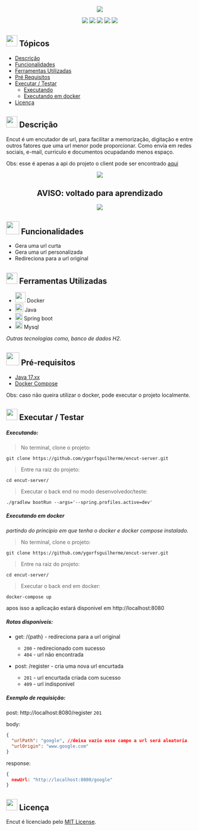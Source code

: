
<div align="center">
   <img src="https://user-images.githubusercontent.com/100237670/210073579-42b5a77e-8129-4396-b380-4203c0517dba.png" />
</div>

<p align="center">
   <img src="http://img.shields.io/static/v1?label=Java&message=17.X.X&color=red&style=for-the-badge" #vitrinedev/>
   <img src="http://img.shields.io/static/v1?label=Srping%20Boot&message=FRAMEWORK&color=green&style=for-the-badge" #vitrinedev/>
      <img src="http://img.shields.io/static/v1?label=Docker&message=23.X.X&color=blue&style=for-the-badge" #vitrinedev/>
   <img src="http://img.shields.io/static/v1?label=license&message=MIT&color=yellow&style=for-the-badge" #vitrinedev/>
   <img src="http://img.shields.io/static/v1?label=STATUS&message=EM%20DESENVOLVIMENTO&color=greeb&style=for-the-badge" #vitrinedev/>
</p>

## <img height="30px" src="https://img.icons8.com/plasticine/100/null/todo-list.png"/> Tópicos
- [Descrição](#-descrição)
- [Funcionalidades](#-funcionalidades)
- [Ferramentas Utilizadas](#-ferramentas-utilizadas)
- [Pré Requisitos](#-pré-requisitos)
- [Executar / Testar](#-executar--testar)
  - [Executando](#executando)
  - [Executando em docker](#executando-em-docker)
- [Licença](#-licença)

## <img src="https://cdn-icons-png.flaticon.com/512/3534/3534033.png" style="widht:30px; height:30px;" /> Descrição

Encut é um encutador de url, para facilitar a memorização, digitação e entre outros fatores que uma url menor pode proporcionar. Como envia em redes sociais, e-mail, curriculo e documentos ocupadando menos espaço.

Obs: esse é apenas a api do projeto o client pode ser encontrado [aqui](https://github.com/ygorfsguilherme/encut-client)


<div align="center">
  <img src="https://img.icons8.com/color/48/null/error--v1.png"/>
      <h2>AVISO: voltado para aprendizado</h2>
  <img src="https://img.icons8.com/color/48/null/error--v1.png"/>
</div>

## <img height="35px" src="https://img.icons8.com/color/96/null/puzzle-matching.png"/> Funcionalidades
- Gera uma url curta
- Gera uma url personalizada
- Redireciona para a url original

## <img src="https://cdn-icons-png.flaticon.com/512/1835/1835211.png" style="widht:30px; height:30px;" /> Ferramentas Utilizadas

- <img height="28px" src="https://cdn.jsdelivr.net/gh/devicons/devicon/icons/docker/docker-original.svg" /> Docker
- <img height="22px" src="https://cdn.jsdelivr.net/gh/devicons/devicon/icons/java/java-original.svg" /> Java
- <img height="20px" src="https://cdn.jsdelivr.net/gh/devicons/devicon/icons/spring/spring-original.svg" /> Spring boot
- <img height="20px" src="https://cdn.jsdelivr.net/gh/devicons/devicon/icons/mysql/mysql-original.svg" /> Mysql


*Outras tecnologias como, banco de dados H2.*

## <img height="35px" src="https://img.icons8.com/fluency/96/null/requirement.png"/> Pré-requisitos
- [Java 17.xx](https://www.oracle.com/java/technologies/javase/jdk17-archive-downloads.htmlnode)
- [Docker Compose](https://docs.docker.com/compose/)

Obs: caso não queira utilizar o docker, pode executar o projeto localmente.

## <img src="https://cdn-icons-png.flaticon.com/512/3068/3068553.png" style="widht:30px; height:30px;" /> Executar / Testar

##### Executando:

> No terminal, clone o projeto:
```
git clone https://github.com/ygorfsguilherme/encut-server.git
```
> Entre na raiz do projeto:
```
cd encut-server/
```

> Executar o back end no modo desenvolvedor/teste:

```
./gradlew bootRun --args='--spring.profiles.active=dev'
```

##### Executando em docker

*partindo do principio em que tenha o docker e docker compose instalado.*

> No terminal, clone o projeto:
```
git clone https://github.com/ygorfsguilherme/encut-server.git
```
> Entre na raiz do projeto:
```
cd encut-server/
```

> Executar o back end em docker:

```
docker-compose up
```

apos isso a aplicação estará disponivel em http://localhost:8080

##### Rotas disponiveis:
- get: /{path} - redireciona para a url original
  - `200` - redirecionado com sucesso
  - `404` - url não encontrada

- post: /register - cria uma nova url encurtada
  - `201` - url encurtada criada com sucesso
  - `409` - url indisponivel


##### Exemplo de requisição:
post: http://localhost:8080/register `201`


body:
```json
{
  "urlPath": "google", //deixa vazio esse campo a url será aleatoria
  "urlOrigin": "www.google.com"
}
```

response:
```json
{
  newUrl: "http://localhost:8080/google"
}
```

## <img height="30px" src="https://img.icons8.com/external-filled-outline-icons-maxicons/85/null/external-balance-law-and-justice-filled-outline-filled-outline-icons-maxicons.png"/> Licença
Encut é licenciado pelo [MIT License](https://github.com/ygorfsguilherme/encut-server/blob/main/LICENSE).
